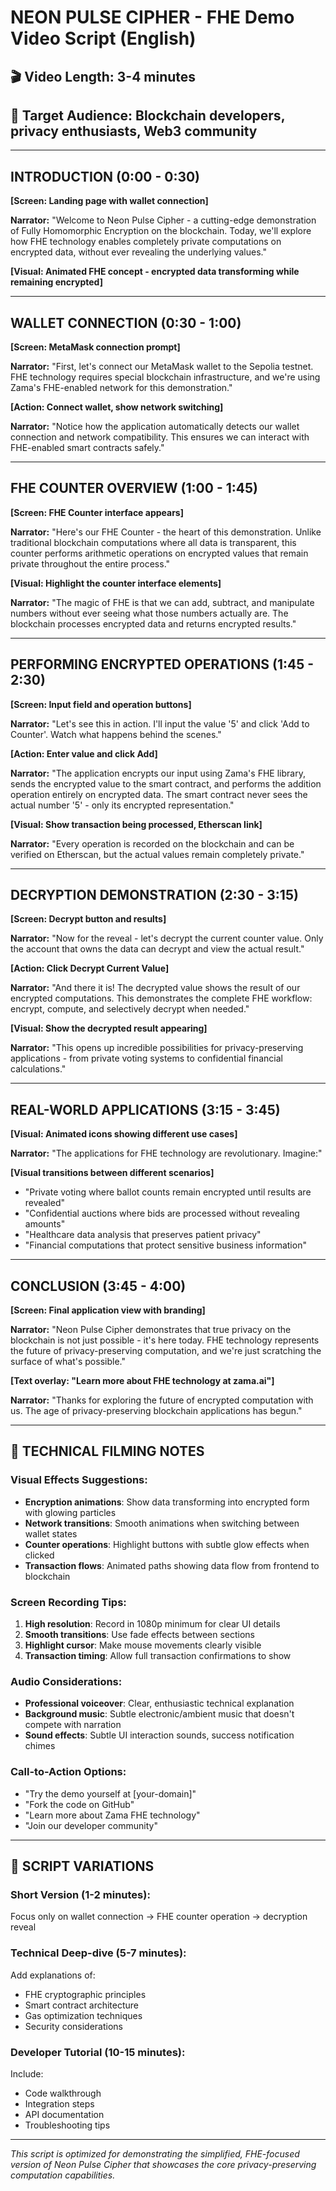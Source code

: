 # NEON PULSE CIPHER - FHE Demo Video Script (English)

## 🎬 Video Length: 3-4 minutes
## 🎯 Target Audience: Blockchain developers, privacy enthusiasts, Web3 community

---

## INTRODUCTION (0:00 - 0:30)

**[Screen: Landing page with wallet connection]**

**Narrator:** "Welcome to Neon Pulse Cipher - a cutting-edge demonstration of Fully Homomorphic Encryption on the blockchain. Today, we'll explore how FHE technology enables completely private computations on encrypted data, without ever revealing the underlying values."

**[Visual: Animated FHE concept - encrypted data transforming while remaining encrypted]**

---

## WALLET CONNECTION (0:30 - 1:00)

**[Screen: MetaMask connection prompt]**

**Narrator:** "First, let's connect our MetaMask wallet to the Sepolia testnet. FHE technology requires special blockchain infrastructure, and we're using Zama's FHE-enabled network for this demonstration."

**[Action: Connect wallet, show network switching]**

**Narrator:** "Notice how the application automatically detects our wallet connection and network compatibility. This ensures we can interact with FHE-enabled smart contracts safely."

---

## FHE COUNTER OVERVIEW (1:00 - 1:45)

**[Screen: FHE Counter interface appears]**

**Narrator:** "Here's our FHE Counter - the heart of this demonstration. Unlike traditional blockchain computations where all data is transparent, this counter performs arithmetic operations on encrypted values that remain private throughout the entire process."

**[Visual: Highlight the counter interface elements]**

**Narrator:** "The magic of FHE is that we can add, subtract, and manipulate numbers without ever seeing what those numbers actually are. The blockchain processes encrypted data and returns encrypted results."

---

## PERFORMING ENCRYPTED OPERATIONS (1:45 - 2:30)

**[Screen: Input field and operation buttons]**

**Narrator:** "Let's see this in action. I'll input the value '5' and click 'Add to Counter'. Watch what happens behind the scenes."

**[Action: Enter value and click Add]**

**Narrator:** "The application encrypts our input using Zama's FHE library, sends the encrypted value to the smart contract, and performs the addition operation entirely on encrypted data. The smart contract never sees the actual number '5' - only its encrypted representation."

**[Visual: Show transaction being processed, Etherscan link]**

**Narrator:** "Every operation is recorded on the blockchain and can be verified on Etherscan, but the actual values remain completely private."

---

## DECRYPTION DEMONSTRATION (2:30 - 3:15)

**[Screen: Decrypt button and results]**

**Narrator:** "Now for the reveal - let's decrypt the current counter value. Only the account that owns the data can decrypt and view the actual result."

**[Action: Click Decrypt Current Value]**

**Narrator:** "And there it is! The decrypted value shows the result of our encrypted computations. This demonstrates the complete FHE workflow: encrypt, compute, and selectively decrypt when needed."

**[Visual: Show the decrypted result appearing]**

**Narrator:** "This opens up incredible possibilities for privacy-preserving applications - from private voting systems to confidential financial calculations."

---

## REAL-WORLD APPLICATIONS (3:15 - 3:45)

**[Visual: Animated icons showing different use cases]**

**Narrator:** "The applications for FHE technology are revolutionary. Imagine:"

**[Visual transitions between different scenarios]**

- "Private voting where ballot counts remain encrypted until results are revealed"
- "Confidential auctions where bids are processed without revealing amounts"
- "Healthcare data analysis that preserves patient privacy"
- "Financial computations that protect sensitive business information"

---

## CONCLUSION (3:45 - 4:00)

**[Screen: Final application view with branding]**

**Narrator:** "Neon Pulse Cipher demonstrates that true privacy on the blockchain is not just possible - it's here today. FHE technology represents the future of privacy-preserving computation, and we're just scratching the surface of what's possible."

**[Text overlay: "Learn more about FHE technology at zama.ai"]**

**Narrator:** "Thanks for exploring the future of encrypted computation with us. The age of privacy-preserving blockchain applications has begun."

---

## 🎥 TECHNICAL FILMING NOTES

### Visual Effects Suggestions:
- **Encryption animations**: Show data transforming into encrypted form with glowing particles
- **Network transitions**: Smooth animations when switching between wallet states
- **Counter operations**: Highlight buttons with subtle glow effects when clicked
- **Transaction flows**: Animated paths showing data flow from frontend to blockchain

### Screen Recording Tips:
1. **High resolution**: Record in 1080p minimum for clear UI details
2. **Smooth transitions**: Use fade effects between sections
3. **Highlight cursor**: Make mouse movements clearly visible
4. **Transaction timing**: Allow full transaction confirmations to show

### Audio Considerations:
- **Professional voiceover**: Clear, enthusiastic technical explanation
- **Background music**: Subtle electronic/ambient music that doesn't compete with narration
- **Sound effects**: Subtle UI interaction sounds, success notification chimes

### Call-to-Action Options:
- "Try the demo yourself at [your-domain]"
- "Fork the code on GitHub"
- "Learn more about Zama FHE technology"
- "Join our developer community"

---

## 📝 SCRIPT VARIATIONS

### Short Version (1-2 minutes):
Focus only on wallet connection → FHE counter operation → decryption reveal

### Technical Deep-dive (5-7 minutes):
Add explanations of:
- FHE cryptographic principles
- Smart contract architecture
- Gas optimization techniques
- Security considerations

### Developer Tutorial (10-15 minutes):
Include:
- Code walkthrough
- Integration steps
- API documentation
- Troubleshooting tips

---

*This script is optimized for demonstrating the simplified, FHE-focused version of Neon Pulse Cipher that showcases the core privacy-preserving computation capabilities.*